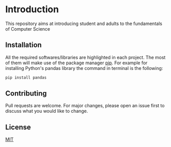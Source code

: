 # Introduction

This repository aims at introducing student and adults to the fundamentals of Computer Science

## Installation

All the required softwares/libraries are highlighted in each project. The most of them will make use of the package manager [pip](https://pip.pypa.io/en/stable/). For example for installing Python's pandas library the command in terminal is the following: 

```bash
pip install pandas
```

## Contributing
Pull requests are welcome. For major changes, please open an issue first to discuss what you would like to change.


## License
[MIT](https://choosealicense.com/licenses/mit/)
